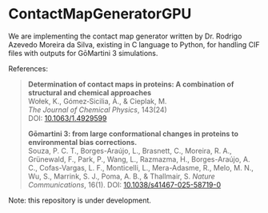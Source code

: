 # ContactMapGeneratorGPU
We are implementing the contact map generator written by Dr. Rodrigo Azevedo Moreira da Silva, existing in C language to Python, for handling CIF files with outputs for GōMartini 3 simulations.

References:
> **Determination of contact maps in proteins: A combination of structural and chemical approaches**  
> Wołek, K., Gómez‐Sicilia, À., & Cieplak, M.  
> *The Journal of Chemical Physics*, 143(24)  
> DOI: [10.1063/1.4929599](https://doi.org/10.1063/1.4929599)
>
> **Gōmartini 3: from large conformational changes in proteins to environmental bias corrections.**  
> Souza, P. C. T., Borges-Araújo, L., Brasnett, C., Moreira, R. A., Grünewald, F., Park, P., Wang, L., Razmazma, H., Borges-Araújo, A. C., Cofas-Vargas, L. F., Monticelli, L., Mera-Adasme, R., Melo, M. N., Wu, S., Marrink, S. J., Poma, A. B., & Thallmair, S.
> *Nature Communications*, 16(1).
> DOI: [10.1038/s41467-025-58719-0](https://doi.org/10.1038/s41467-025-58719-0)

Note: this repository is under development. 
